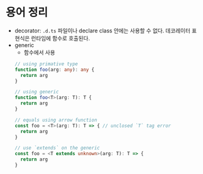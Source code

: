 # 용어 정리

- decorator: `.d.ts` 파일이나 declare class 안에는 사용할 수 없다. 데코레이터 표현식은 런타임에 함수로 호출된다.
- generic
  - 함수에서 사용
  ```ts
  // using primative type
  function foo(arg: any): any {
    return arg
  }

  // using generic
  function foo<T>(arg: T): T {
    return arg
  }

  // equals using arrow function
  const foo = <T>(arg: T): T => { // unclosed `T` tag error
    return arg
  } 

  // use `extends` on the generic
  const foo = <T extends unknown>(arg: T): T => {
    return arg
  }
  ```